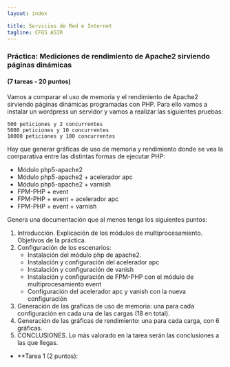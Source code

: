 ```yaml
---
layout: index

title: Servicios de Red e Internet
tagline: CFGS ASIR
---
```


### Práctica: Mediciones de rendimiento de Apache2 sirviendo páginas dinámicas

#### (7 tareas - 20 puntos)

Vamos a comparar el uso de memoria y el rendimiento de Apache2 sirviendo páginas dinámicas programadas con PHP. Para ello vamos a instalar un wordpress un servidor y vamos a realizar las siguientes pruebas:

    500 peticiones y 2 concurrentes
    5000 peticiones y 10 concurrentes
    10000 peticiones y 100 concurrentes

Hay que generar gráficas de uso de memoria y rendimiento donde se vea la comparativa entre las distintas formas de ejecutar PHP:

* Módulo php5-apache2
* Módulo php5-apache2 + acelerador apc
* Módulo php5-apache2 + varnish
* FPM-PHP + event
* FPM-PHP + event + acelerador apc
* FPM-PHP + event + varnish

Genera una documentación que al menos tenga los siguientes puntos:

1. Introducción. Explicación de los módulos de multiprocesamiento. Objetivos de la práctica.
2. Configuración de los escenarios:
	* Instalación del módulo php de apache2.
	* Instalación y configuración del acelerador apc
	* Instalación y configuración de vanish
	* Instalación y configuración de FPM-PHP con el módulo de multiprocesamiento event
	* Configuración del acelerador apc y vanish con la nueva configuración
3. Generación de las grafícas de uso de memoria: una para cada configuración en cada una de las cargas (18 en total).
4. Generación de las gráficas de rendimiento: una para cada carga, con 6 gráficas.
5. CONCLUSIONES. Lo más valorado en la tarea serán las conclusiones a las que llegas.

<div class='ejercicios' markdown='1'>

* **Tarea 1 (2 puntos):